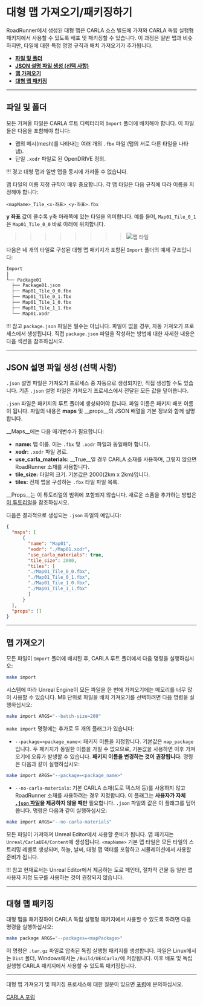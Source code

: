 # 대형 맵 가져오기/패키징하기

RoadRunner에서 생성된 대형 맵은 CARLA 소스 빌드에 가져와 CARLA 독립 실행형 패키지에서 사용할 수 있도록 배포 및 패키징할 수 있습니다. 이 과정은 일반 맵과 비슷하지만, 타일에 대한 특정 명명 규칙과 배치 가져오기가 추가됩니다.

- [__파일 및 폴더__](#파일-및-폴더)
- [__JSON 설명 파일 생성 (선택 사항)__](#json-설명-파일-생성-선택-사항)
- [__맵 가져오기__](#맵-가져오기)
- [__대형 맵 패키징__](#대형-맵-패키징)

---

## 파일 및 폴더

모든 가져올 파일은 CARLA 루트 디렉터리의 `Import` 폴더에 배치해야 합니다. 이 파일들은 다음을 포함해야 합니다:

- 맵의 메시(mesh)를 나타내는 여러 개의 `.fbx` 파일 (맵의 서로 다른 타일을 나타냄).
- 단일 `.xodr` 파일로 된 OpenDRIVE 정의.

!!! 경고
    대형 맵과 일반 맵을 동시에 가져올 수 없습니다.

맵 타일의 이름 지정 규칙이 매우 중요합니다. 각 맵 타일은 다음 규칙에 따라 이름을 지정해야 합니다:

```
<mapName>_Tile_<x-좌표>_<y-좌표>.fbx
```

__y 좌표__ 값이 클수록 y축 아래쪽에 있는 타일을 의미합니다. 예를 들어, `Map01_Tile_0_1`은 `Map01_Tile_0_0` 바로 아래에 위치합니다.

>>>>>>>>![맵 타일](../img/map_tiles.png)

다음은 네 개의 타일로 구성된 대형 맵 패키지가 포함된 `Import` 폴더의 예제 구조입니다:

```sh
Import
│
└── Package01
  ├── Package01.json
  ├── Map01_Tile_0_0.fbx
  ├── Map01_Tile_0_1.fbx
  ├── Map01_Tile_1_0.fbx
  ├── Map01_Tile_1_1.fbx
  └── Map01.xodr
```

!!! 참고
    `package.json` 파일은 필수는 아닙니다. 파일이 없을 경우, 자동 가져오기 프로세스에서 생성됩니다. 직접 `package.json` 파일을 작성하는 방법에 대한 자세한 내용은 다음 섹션을 참조하십시오.

---

## JSON 설명 파일 생성 (선택 사항)

`.json` 설명 파일은 가져오기 프로세스 중 자동으로 생성되지만, 직접 생성할 수도 있습니다. 기존 `.json` 설명 파일은 가져오기 프로세스에서 전달된 모든 값을 덮어씁니다.

`.json` 파일은 패키지의 루트 폴더에 생성되어야 합니다. 파일 이름은 패키지 배포 이름이 됩니다. 파일의 내용은 __maps__ 및 __props__의 JSON 배열을 기본 정보와 함께 설명합니다.

__Maps__에는 다음 매개변수가 필요합니다:

- __name:__ 맵 이름. 이는 `.fbx` 및 `.xodr` 파일과 동일해야 합니다.
- __xodr:__ `.xodr` 파일 경로.
- __use_carla_materials:__ __True__일 경우 CARLA 소재를 사용하며, 그렇지 않으면 RoadRunner 소재를 사용합니다.
- __tile_size:__ 타일의 크기. 기본값은 2000(2km x 2km)입니다.
- __tiles:__ 전체 맵을 구성하는 `.fbx` 타일 파일 목록.

__Props__는 이 튜토리얼의 범위에 포함되지 않습니다. 새로운 소품을 추가하는 방법은 [이 튜토리얼](tuto_A_add_props.md)을 참조하십시오.

다음은 결과적으로 생성되는 `.json` 파일의 예입니다:

```json
{
  "maps": [
      {
        "name": "Map01",
        "xodr": "./Map01.xodr",
        "use_carla_materials": true,
        "tile_size": 2000,
        "tiles": [ 
        "./Map01_Tile_0_0.fbx",
        "./Map01_Tile_0_1.fbx",
        "./Map01_Tile_1_0.fbx",
        "./Map01_Tile_1_1.fbx"
        ]
      }
  ],
  "props": []
}
```

---

## 맵 가져오기

모든 파일이 `Import` 폴더에 배치된 후, CARLA 루트 폴더에서 다음 명령을 실행하십시오:

```sh
make import
```

시스템에 따라 Unreal Engine이 모든 파일을 한 번에 가져오기에는 메모리를 너무 많이 사용할 수 있습니다. MB 단위로 파일을 배치 가져오기를 선택하려면 다음 명령을 실행하십시오:

```sh
make import ARGS="--batch-size=200"
```

`make import` 명령에는 추가로 두 개의 플래그가 있습니다:

- `--package=<package_name>`: 패키지 이름을 지정합니다. 기본값은 `map_package`입니다. 두 패키지가 동일한 이름을 가질 수 없으므로, 기본값을 사용하면 이후 가져오기에 오류가 발생할 수 있습니다. __패키지 이름을 변경하는 것이 권장됩니다.__ 명령은 다음과 같이 실행하십시오:

```sh
make import ARGS="--package=<package_name>"
```

- `--no-carla-materials`: 기본 CARLA 소재(도로 텍스처 등)를 사용하지 않고 RoadRunner 소재를 사용하려는 경우 지정합니다. 이 플래그는 __사용자가 자체 [`.json` 파일](tuto_M_manual_map_package.md)을 제공하지 않을 때만__ 필요합니다. `.json` 파일의 값은 이 플래그를 덮어씁니다. 명령은 다음과 같이 실행하십시오:

```sh
make import ARGS="--no-carla-materials"
```

모든 파일이 가져와져 Unreal Editor에서 사용할 준비가 됩니다. 맵 패키지는 `Unreal/CarlaUE4/Content`에 생성됩니다. `<mapName>` 기본 맵 타일은 모든 타일의 스트리밍 레벨로 생성되며, 하늘, 날씨, 대형 맵 액터를 포함하고 시뮬레이션에서 사용할 준비가 됩니다.

!!! 참고
    현재로서는 Unreal Editor에서 제공하는 도로 페인터, 절차적 건물 등 일반 맵 사용자 지정 도구를 사용하는 것이 권장되지 않습니다.

---

## 대형 맵 패키징

대형 맵을 패키징하여 CARLA 독립 실행형 패키지에서 사용할 수 있도록 하려면 다음 명령을 실행하십시오:

```sh
make package ARGS="--packages=<mapPackage>"
```

이 명령은 `.tar.gz` 파일로 압축된 독립 실행형 패키지를 생성합니다. 파일은 Linux에서는 `Dist` 폴더, Windows에서는 `/Build/UE4Carla/`에 저장됩니다. 이후 배포 및 독립 실행형 CARLA 패키지에서 사용할 수 있도록 패키징됩니다.

---

대형 맵 가져오기 및 패키징 프로세스에 대한 질문이 있으면 [포럼](https://github.com/carla-simulator/carla/discussions)에 문의하십시오.

<div class="build-buttons">
<p>
<a href="https://github.com/carla-simulator/carla/discussions" target="_blank" class="btn btn-neutral" title="CARLA 포럼으로 이동">
CARLA 포럼</a>
</p>
</div>